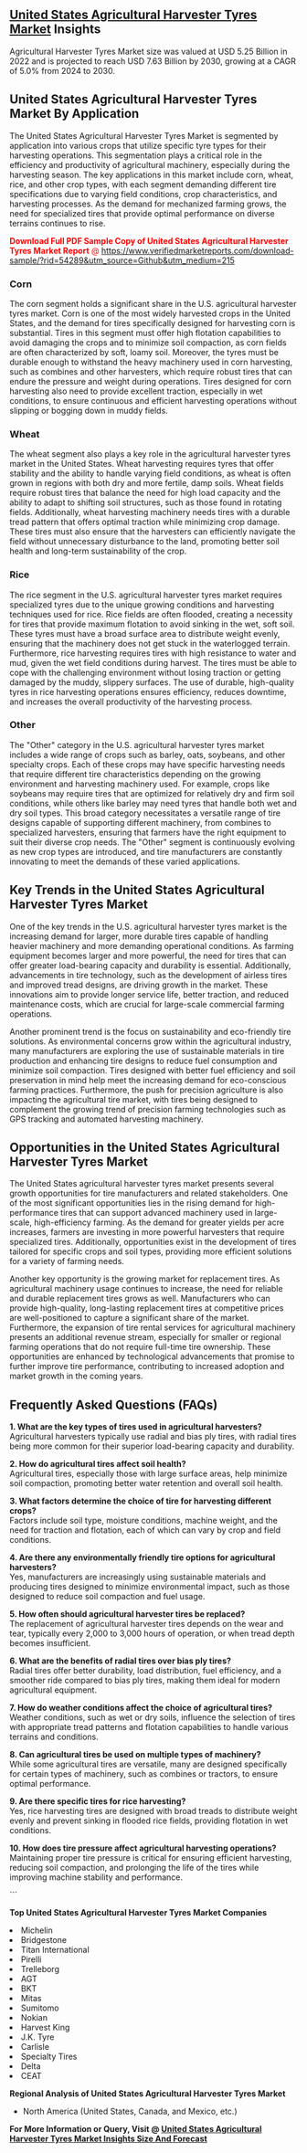 <h2><a href="https://www.verifiedmarketreports.com/download-sample/?rid=54289&amp;utm_source=Github&amp;utm_medium=215" target="_blank">United States Agricultural Harvester Tyres Market</a> Insights</h2><p>Agricultural Harvester Tyres Market size was valued at USD 5.25 Billion in 2022 and is projected to reach USD 7.63 Billion by 2030, growing at a CAGR of 5.0% from 2024 to 2030.</p><p><h2>United States Agricultural Harvester Tyres Market By Application</h2><p>The United States Agricultural Harvester Tyres Market is segmented by application into various crops that utilize specific tyre types for their harvesting operations. This segmentation plays a critical role in the efficiency and productivity of agricultural machinery, especially during the harvesting season. The key applications in this market include corn, wheat, rice, and other crop types, with each segment demanding different tire specifications due to varying field conditions, crop characteristics, and harvesting processes. As the demand for mechanized farming grows, the need for specialized tires that provide optimal performance on diverse terrains continues to rise.</p><p><p><span class=""><span style="color: #ff0000;"><strong>Download Full PDF Sample Copy of United States Agricultural Harvester Tyres Market Report</strong> @ </span><a href="https://www.verifiedmarketreports.com/download-sample/?rid=54289&amp;utm_source=Github&amp;utm_medium=215" target="_blank">https://www.verifiedmarketreports.com/download-sample/?rid=54289&amp;utm_source=Github&amp;utm_medium=215</a></span></p></p><h3>Corn</h3><p>The corn segment holds a significant share in the U.S. agricultural harvester tyres market. Corn is one of the most widely harvested crops in the United States, and the demand for tires specifically designed for harvesting corn is substantial. Tires in this segment must offer high flotation capabilities to avoid damaging the crops and to minimize soil compaction, as corn fields are often characterized by soft, loamy soil. Moreover, the tyres must be durable enough to withstand the heavy machinery used in corn harvesting, such as combines and other harvesters, which require robust tires that can endure the pressure and weight during operations. Tires designed for corn harvesting also need to provide excellent traction, especially in wet conditions, to ensure continuous and efficient harvesting operations without slipping or bogging down in muddy fields.</p><h3>Wheat</h3><p>The wheat segment also plays a key role in the agricultural harvester tyres market in the United States. Wheat harvesting requires tyres that offer stability and the ability to handle varying field conditions, as wheat is often grown in regions with both dry and more fertile, damp soils. Wheat fields require robust tires that balance the need for high load capacity and the ability to adapt to shifting soil structures, such as those found in rotating fields. Additionally, wheat harvesting machinery needs tires with a durable tread pattern that offers optimal traction while minimizing crop damage. These tires must also ensure that the harvesters can efficiently navigate the field without unnecessary disturbance to the land, promoting better soil health and long-term sustainability of the crop.</p><h3>Rice</h3><p>The rice segment in the U.S. agricultural harvester tyres market requires specialized tyres due to the unique growing conditions and harvesting techniques used for rice. Rice fields are often flooded, creating a necessity for tires that provide maximum flotation to avoid sinking in the wet, soft soil. These tyres must have a broad surface area to distribute weight evenly, ensuring that the machinery does not get stuck in the waterlogged terrain. Furthermore, rice harvesting requires tires with high resistance to water and mud, given the wet field conditions during harvest. The tires must be able to cope with the challenging environment without losing traction or getting damaged by the muddy, slippery surfaces. The use of durable, high-quality tyres in rice harvesting operations ensures efficiency, reduces downtime, and increases the overall productivity of the harvesting process.</p><h3>Other</h3><p>The "Other" category in the U.S. agricultural harvester tyres market includes a wide range of crops such as barley, oats, soybeans, and other specialty crops. Each of these crops may have specific harvesting needs that require different tire characteristics depending on the growing environment and harvesting machinery used. For example, crops like soybeans may require tires that are optimized for relatively dry and firm soil conditions, while others like barley may need tyres that handle both wet and dry soil types. This broad category necessitates a versatile range of tire designs capable of supporting different machinery, from combines to specialized harvesters, ensuring that farmers have the right equipment to suit their diverse crop needs. The "Other" segment is continuously evolving as new crop types are introduced, and tire manufacturers are constantly innovating to meet the demands of these varied applications.</p><h2>Key Trends in the United States Agricultural Harvester Tyres Market</h2><p>One of the key trends in the U.S. agricultural harvester tyres market is the increasing demand for larger, more durable tires capable of handling heavier machinery and more demanding operational conditions. As farming equipment becomes larger and more powerful, the need for tires that can offer greater load-bearing capacity and durability is essential. Additionally, advancements in tire technology, such as the development of airless tires and improved tread designs, are driving growth in the market. These innovations aim to provide longer service life, better traction, and reduced maintenance costs, which are crucial for large-scale commercial farming operations.</p><p>Another prominent trend is the focus on sustainability and eco-friendly tire solutions. As environmental concerns grow within the agricultural industry, many manufacturers are exploring the use of sustainable materials in tire production and enhancing tire designs to reduce fuel consumption and minimize soil compaction. Tires designed with better fuel efficiency and soil preservation in mind help meet the increasing demand for eco-conscious farming practices. Furthermore, the push for precision agriculture is also impacting the agricultural tire market, with tires being designed to complement the growing trend of precision farming technologies such as GPS tracking and automated harvesting machinery.</p><h2>Opportunities in the United States Agricultural Harvester Tyres Market</h2><p>The United States agricultural harvester tyres market presents several growth opportunities for tire manufacturers and related stakeholders. One of the most significant opportunities lies in the rising demand for high-performance tires that can support advanced machinery used in large-scale, high-efficiency farming. As the demand for greater yields per acre increases, farmers are investing in more powerful harvesters that require specialized tires. Additionally, opportunities exist in the development of tires tailored for specific crops and soil types, providing more efficient solutions for a variety of farming needs.</p><p>Another key opportunity is the growing market for replacement tires. As agricultural machinery usage continues to increase, the need for reliable and durable replacement tires grows as well. Manufacturers who can provide high-quality, long-lasting replacement tires at competitive prices are well-positioned to capture a significant share of the market. Furthermore, the expansion of tire rental services for agricultural machinery presents an additional revenue stream, especially for smaller or regional farming operations that do not require full-time tire ownership. These opportunities are enhanced by technological advancements that promise to further improve tire performance, contributing to increased adoption and market growth in the coming years.</p><h2>Frequently Asked Questions (FAQs)</h2><p><strong>1. What are the key types of tires used in agricultural harvesters?</strong><br> Agricultural harvesters typically use radial and bias ply tires, with radial tires being more common for their superior load-bearing capacity and durability.</p><p><strong>2. How do agricultural tires affect soil health?</strong><br> Agricultural tires, especially those with large surface areas, help minimize soil compaction, promoting better water retention and overall soil health.</p><p><strong>3. What factors determine the choice of tire for harvesting different crops?</strong><br> Factors include soil type, moisture conditions, machine weight, and the need for traction and flotation, each of which can vary by crop and field conditions.</p><p><strong>4. Are there any environmentally friendly tire options for agricultural harvesters?</strong><br> Yes, manufacturers are increasingly using sustainable materials and producing tires designed to minimize environmental impact, such as those designed to reduce soil compaction and fuel usage.</p><p><strong>5. How often should agricultural harvester tires be replaced?</strong><br> The replacement of agricultural harvester tires depends on the wear and tear, typically every 2,000 to 3,000 hours of operation, or when tread depth becomes insufficient.</p><p><strong>6. What are the benefits of radial tires over bias ply tires?</strong><br> Radial tires offer better durability, load distribution, fuel efficiency, and a smoother ride compared to bias ply tires, making them ideal for modern agricultural equipment.</p><p><strong>7. How do weather conditions affect the choice of agricultural tires?</strong><br> Weather conditions, such as wet or dry soils, influence the selection of tires with appropriate tread patterns and flotation capabilities to handle various terrains and conditions.</p><p><strong>8. Can agricultural tires be used on multiple types of machinery?</strong><br> While some agricultural tires are versatile, many are designed specifically for certain types of machinery, such as combines or tractors, to ensure optimal performance.</p><p><strong>9. Are there specific tires for rice harvesting?</strong><br> Yes, rice harvesting tires are designed with broad treads to distribute weight evenly and prevent sinking in flooded rice fields, providing flotation in wet conditions.</p><p><strong>10. How does tire pressure affect agricultural harvesting operations?</strong><br> Maintaining proper tire pressure is critical for ensuring efficient harvesting, reducing soil compaction, and prolonging the life of the tires while improving machine stability and performance.</p>```</p><p><strong>Top United States Agricultural Harvester Tyres Market Companies</strong></p><div data-test-id=""><p><li>Michelin</li><li> Bridgestone</li><li> Titan International</li><li> Pirelli</li><li> Trelleborg</li><li> AGT</li><li> BKT</li><li> Mitas</li><li> Sumitomo</li><li> Nokian</li><li> Harvest King</li><li> J.K. Tyre</li><li> Carlisle</li><li> Specialty Tires</li><li> Delta</li><li> CEAT</li></p><div><strong>Regional Analysis of&nbsp;United States Agricultural Harvester Tyres Market</strong></div><ul><li dir="ltr"><p dir="ltr">North America&nbsp;(United States, Canada, and Mexico, etc.)</p></li></ul><p><strong>For More Information or Query, Visit @&nbsp;</strong><strong><a href="https://www.verifiedmarketreports.com/product/global-agricultural-harvester-tyres-market-2019-by-manufacturers-regions-type-and-application-forecast-to-2024/?utm_source=Github&amp;utm_medium=215" target="_blank">United States Agricultural Harvester Tyres Market Insights Size And Forecast</a></strong></p></div>

